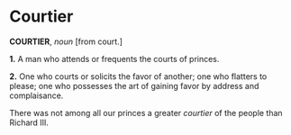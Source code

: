 # Courtier

**COURTIER**, _noun_ \[from court.\]

**1.** A man who attends or frequents the courts of princes.

**2.** One who courts or solicits the favor of another; one who flatters to please; one who possesses the art of gaining favor by address and complaisance.

There was not among all our princes a greater _courtier_ of the people than Richard III.